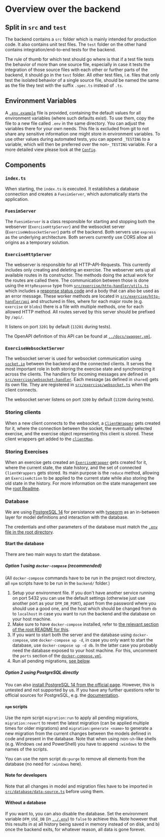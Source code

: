 # Overview over the backend

## Split in `src` and `test`

The backend contains a `src` folder which is mainly intended for production code. It also contains unit test files.
The `test` folder on the other hand contains integration/end-to-end tests for the backend.

The rule of thumb for which test should go where is that if a test file tests the behavior of more than one source file, especially in case it tests the integration of those source files with each other or further parts of the backend, it should go in the `test` folder.
All other test files, i.e. files that only test the isolated behavior of a single source file, should be named the same as the file they test with the suffix `.spec.ts` instead of `.ts`.

## Environment Variables

A [`.env.example`](.env.example) file is provided, containing the default values for all environment variables (where such defaults exist).
To use them, copy the file to a new file called `.env` in the same directory. You can adjust the variables there for your own needs. This file is excluded from git to not share any sensitive information one might store in environment variables.
To use other values during automated tests, you can append `_TESTING` to a variable, which will then be preferred over the non-`_TESTING` variable.
For a more detailed view please look at the [`Config`](src/config.ts).

## Components

### `index.ts`

When starting, the `index.ts` is executed. It establishes a database connection and creates a `FuesimServer`, which automatically starts the application.

### `FuesimServer`

The `FuesimServer` is a class responsible for starting and stopping both the webserver (`ExerciseHttpServer`) and the websocket server (`ExerciseWebsocketServer`) parts of the backend.
Both servers use `express` as the underlying architecture.
Both servers currently use CORS allow all origins as a temporary solution.

### `ExerciseHttpServer`

The webserver is responsible for all HTTP-API-Requests. This currently includes only creating and deleting an exercise.
The webserver sets up all available routes in its constructor. The methods doing the actual work for the routes are called there.
The communication between those is done using the `HttpResponse` type from [`src/exercise/http-handler/utils.ts`](src/exercise/http-handler/utils.ts) which includes a [response status code](https://developer.mozilla.org/en-US/docs/Web/HTTP/Status) and a body that can also be used as an error message.
These worker methods are located in [`src/exercise/http-handler/api`](src/exercise/http-handler/api) and structured in files, where for each major route (e.g. `exercise` or `blobs`) there is a file with multiple methods, one for each allowed HTTP method.
All routes served by this server should be prefixed by `/api/`.

It listens on port `3201` by default (`13201` during tests).

The OpenAPI definition of this API can be found at [`../docs/swagger.yml`](../docs/swagger.yml).

### `ExerciseWebsocketServer`

The websocket server is used for websocket communication using [`socket.io`](https://socket.io/) between the backend and the connected clients.
It serves the most important role in both storing the exercise state and synchronizing it across the clients.
The handlers for incoming messages are defined in [`src/exercise/websocket-handler`](src/exercise/websocket-handler). Each message (as defined in `shared`) gets its own file.
They are registered in [`src/exercise/websocket.ts`](src/exercise/websocket.ts) when the client connects.

The websocket server listens on port `3200` by default (`13200` during tests).

### Storing clients

When a new client connects to the websocket, a [`ClientWrapper`](src/exercise/client-wrapper.ts) gets created for it, where the connection between the socket, the eventually selected exercise, and the exercise object representing this client is stored.
These client wrappers get added to the [`clientMap`](src/exercise/client-map.ts).

### Storing Exercises

When an exercise gets created an [`ExerciseWrapper`](src/exercise/exercise-wrapper.ts) gets created for it, where the current state, the state history, and the set of connected `ClientWrappers` gets stored.
Its main purpose is the `reduce` method, allowing an `ExerciseAction` to be applied to the current state while also storing the old state in the history. For more information on the state management see the [root Readme](../README.md#state-management-and-synchronisation).

### Database

We are using [PostgreSQL 14](https://www.postgresql.org/) for persistance with [typeorm](https://github.com/typeorm/typeorm/) as an in-between layer for model definitions and interaction with the database.

The credentials and other parameters of the database must match the [`.env` file in the root directory](../.env).

#### Start the database

There are two main ways to start the database.

##### Option 1 using `docker-compose` (recommended)

(All `docker-compose` commands have to be run in the project root directory, all `npm` scripts have to be run in the `backend/` folder.)

1. Setup your environment file. If you don't have another service running on port 5432 you can use the default settings (otherwise just use another port as your `DFM_DB_PORT`), apart from the password where you should use a good one, and the host which should be changed from `db` to `localhost` in case you want to run the backend and the database on your host machine.
2. Make sure to have `docker-compose` installed, refer to [the relevant section of the root README for this](../README.md#starting-for-deployment-using-docker).
3. If you want to start both the server and the database using `docker-compose`, use `docker-compose up -d`, in case you only want to start the database, use `docker-compose up -d db`.
   In the latter case you probably need the database exposed to your host machine. For this, uncomment the `ports` section of the [`docker-compose.yml`](../docker-compose.yml).
4. Run all pending migrations, [see below](#npm-scripts).

##### Option 2 using PostgreSQL directly

You can also [install PostgreSQL 14 from the official page](https://www.postgresql.org/download/). However, this is untested and not supported by us. If you have any further questions refer to official sources for PostgreSQL, e.g. the [documentation](https://www.postgresql.org/docs/).

#### `npm` scripts

Use the npm script `migration:run` to apply all pending migrations, `migration:revert` to revert the latest migration (can be applied multiple times for older migrations) and `migration:generate <name>` to generate a new migration from the current changes between the models defined in code and present in the database.
Note that when using non-`sh`-like shells (e.g. Windows `cmd` and PowerShell) you have to append `:windows` to the names of the scripts.

You can use the npm script `db:purge` to remove all elements from the database (no need for `:windows` here).

#### Note for developers

Note that all changes in model and migration files have to be imported in [`src/database/data-source.ts`](./src/database/data-source.ts) before using them.

#### Without a database

If you want to, you can also disable the database.
Set the environment variable `DFM_USE_DB` (in [`../.env`](../.env)) to `false` to achieve this.
Note however that this results in a) all history being saved in memory instead of on disk, and b) once the backend exits, for whatever reason, all data is gone forever.
